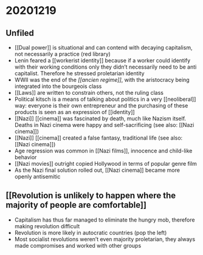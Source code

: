 # 20201219



## Unfiled

-   [[Dual power]] is situational and can contend with decaying capitalism, not necessarily a practice (red library)
-   Lenin feared a [[workerist identity]] because if a worker could identify with their working conditions only they didn&rsquo;t necessarily need to be anti capitalist. Therefore he stressed proletarian identity
-   WWII was the end of the _[[ancien regime]]_, with the aristocracy being integrated into the bourgeois class
-   [[Laws]] are written to constrain others, not the ruling class
-   Political kitsch is a means of talking about politics in a very [[neoliberal]] way: everyone is their own entrepreneur and the purchasing of these products is seen as an expression of [[identity]]
-   [[Nazi]] [[cinema]] was fascinated by death, much like Nazism itself. Deaths in Nazi cinema were happy and self-sacrificing (see also: [[Nazi cinema]])
-   [[Nazi]] [[cinema]] created a false fantasy, traditional life (see also: [[Nazi cinema]])
-   Age regression was common in [[Nazi films]], innocence and child-like behavior
-   [[Nazi movies]] outright copied Hollywood in terms of popular genre film
-   As the Nazi final solution rolled out, [[Nazi cinema]] became more openly antisemitic


## [[Revolution is unlikely to happen where the majority of people are comfortable]]

-   Capitalism has thus far managed to eliminate the hungry mob, therefore making revolution difficult
-   Revolution is more likely in autocratic countries (pop the left)
-   Most socialist revolutions weren&rsquo;t even majority proletarian, they always made compromises and worked with other groups
